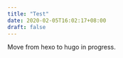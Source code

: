 ```yaml
---
title: "Test"
date: 2020-02-05T16:02:17+08:00
draft: false
---
```


Move from hexo to hugo in progress.
